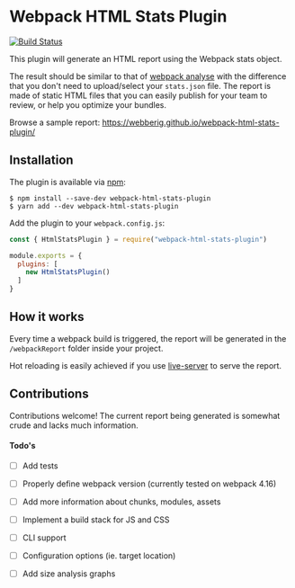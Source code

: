 Webpack HTML Stats Plugin
==========================

[![Build Status](https://travis-ci.org/webberig/webpack-html-stats-plugin.svg?branch=master)](https://travis-ci.org/webberig/webpack-html-stats-plugin)

This plugin will generate an HTML report using the Webpack stats object.

The result should be similar to that of [webpack analyse](http://webpack.github.io/analyse/)
with the difference that you don't need to upload/select your `stats.json` 
file. The report is made of static HTML files that you can easily publish for your team
to review, or help you optimize your bundles.

Browse a sample report: https://webberig.github.io/webpack-html-stats-plugin/

## Installation

The plugin is available via [npm](https://www.npmjs.com/package/webpack-html-stats-plugin):

```
$ npm install --save-dev webpack-html-stats-plugin
$ yarn add --dev webpack-html-stats-plugin
```

Add the plugin to your `webpack.config.js`:

```js
const { HtmlStatsPlugin } = require("webpack-html-stats-plugin")

module.exports = {
  plugins: [
    new HtmlStatsPlugin()
  ]
}
```

## How it works

Every time a webpack build is triggered, the report will be generated in 
the `/webpackReport` folder inside your project.

Hot reloading is easily achieved if you use [live-server](http://tapiov.net/live-server/)
to serve the report.


## Contributions

Contributions welcome! The current report being generated is somewhat crude
and lacks much information.

#### Todo's

- [ ] Add tests
- [ ] Properly define webpack version (currently tested on webpack 4.16)
- [ ] Add more information about chunks, modules, assets
- [ ] Implement a build stack for JS and CSS
- [ ] CLI support
- [ ] Configuration options (ie. target location)
- [ ] Add size analysis graphs


